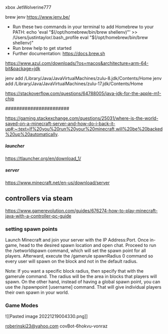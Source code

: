 xbox JetWolverine777



brew jenv
https://www.jenv.be/

- Run these two commands in your terminal to add Homebrew to your PATH:
    echo 'eval "$(/opt/homebrew/bin/brew shellenv)"' >> /Users/justintaylor/.bash_profile
    eval "$(/opt/homebrew/bin/brew shellenv)"
- Run brew help to get started
- Further documentation:
    https://docs.brew.sh


https://www.azul.com/downloads/?os=macos&architecture=arm-64-bit&package=jdk

jenv add /Library/Java/JavaVirtualMachines/zulu-8.jdk/Contents/Home
jenv add /Library/Java/JavaVirtualMachines/zulu-17.jdk/Contents/Home

https://stackoverflow.com/questions/64788005/java-jdk-for-the-apple-m1-chip


#######################

https://gaming.stackexchange.com/questions/25031/where-is-the-world-saved-on-a-minecraft-server-and-how-do-i-back-it-up#:~:text=If%20you%20run%20your%20minecraft,will%20be%20backed%20up%20automatically.



##### launcher
https://tlauncher.org/en/download_1/

##### server
https://www.minecraft.net/en-us/download/server

## controllers via steam
https://www.gamerevolution.com/guides/676274-how-to-play-minecraft-java-with-a-controller-pc-guide





### setting spawn points
Launch Minecraft and join your server with the IP Address:Port.
Once in-game, head to the desired spawn location and open chat.
Proceed to run the /setworldspawn command, which will set the spawn point for all players.
Afterward, execute the /gamerule spawnRadius 0 command so every user will spawn on the block and not in the default radius.

Note: If you want a specific block radius, then specify that with the gamerule command. The radius will be the area in blocks that players will spawn. On the other hand, instead of having a global spawn point, you can use the /spawnpoint [username] command. That will give individual players their own spawn in your world.


### Game Modes
![[Pasted image 20221219004330.png]]




roberinski23@yahoo.com
covBot-6hokvu-vonraz